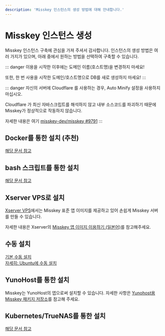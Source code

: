 ```yaml
---
description: 'Misskey 인스턴스의 생성 방법에 대해 안내합니다.'
---
```


# Misskey 인스턴스 생성
Misskey 인스턴스 구축에 관심을 가져 주셔서 감사합니다. 인스턴스의 생성 방법은 여러 가지가 있으며, 아래 중에서 원하는 방법을 선택하여 구축할 수 있습니다.

::: danger
이용을 시작한 이후에는 도메인 이름(호스트명)을 변경하지 마세요!

또한, 한 번 사용을 시작한 도메인/호스트명으로 DB를 새로 생성하지 마세요!
:::

::: danger
자신의 서버에 Cloudflare 를 사용하는 경우, Auto Minify 설정을 사용하지 마십시오.

Cloudflare 가 최신 자바스크립트를 해석하지 않고 내부 소스코드를 파괴하기 때문에 Misskey가 정상적으로 작동하지 않습니다.

자세한 내용은 여기 [misskey-dev/misskey #9791](https://github.com/misskey-dev/misskey/issues/9791)
:::

## Docker를 통한 설치 (추천)
[해당 문서 참고](./install/docker.md)

## bash 스크립트를 통한 설치
[해당 문서 참고](./install/bash.md)

## Xserver VPS로 설치
[Xserver VPS](https://vps.xserver.ne.jp)에서는 Misskey 표준 앱 이미지를 제공하고 있어 손쉽게 Misskey 서버를 만들 수 있습니다.

자세한 내용은 Xserver의 [Misskey 앱 이미지 이용하기 (일본어)](https://vps.xserver.ne.jp/support/manual/man_server_app_use_misskey.php)를 참고해주세요.

## 수동 설치
[기본 수동 설치](./install/manual.md)\
[자세히: Ubuntu에 수동 설치](./install/ubuntu-manual.md)

## YunoHost를 통한 설치
Misskey는 YunoHost의 앱으로써 설치할 수 있습니다. 자세한 사항은 [Yunohost용 Misskey 패키지 저장소](https://github.com/YunoHost-Apps/misskey_ynh)를 참고해 주세요.

## Kubernetes/TrueNAS를 통한 설치
[해당 문서 참고](./install/kubernetes.md)

